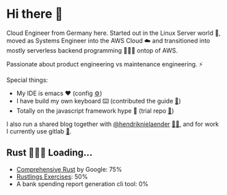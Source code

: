 # Hi there 👋

Cloud Engineer from Germany here. Started out in the Linux Server world 💾, moved as Systems Engineer into the AWS Cloud ☁️ and transitioned into mostly serverless backend programming 👨🏻‍💻 ontop of AWS.

Passionate about product engineering vs maintenance engineering. ⚡️

Special things:
- My IDE is emacs ❤️ (config [⚙️](https://github.com/flyck/.emacs.d))
- I have build my own keyboard ⌨️ (contributed the guide [📗](https://github.com/adereth/dactyl-keyboard/tree/master/guide))
- Totally on the javascript framework hype 🚀 (trial repo [🧪](https://gitlab.com/flyck/hype-js))

I also run a shared blog together with [@hendriknielaender](https://github.com/hendriknielaender) [🤜🤛](https://double-trouble.dev/), and for work I currently use gitlab [🦊](https://gitlab.com/flyck).


## Rust 🦀🦀🦀 Loading...
- [Comprehensive Rust](https://google.github.io/comprehensive-rust/welcome.html) by Google: 75%
- [Rustlings Exercises](https://github.com/rust-lang/rustlings): 50%
- A bank spending report generation cli tool: 0%
